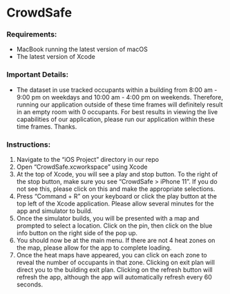 # CrowdSafe

### Requirements: 
- MacBook running the latest version of macOS
- The latest version of Xcode 

 ### Important Details: 
- The dataset in use tracked occupants within a building from 8:00 am - 9:00 pm on weekdays and 10:00 am - 4:00 pm on weekends. Therefore, running our application outside of these time frames will definitely result in an empty room with 0 occupants. For best results in viewing the live capabilities of our application, please run our application within these time frames. Thanks.

 ### Instructions: 
1. Navigate to the “iOS Project” directory in our repo
2. Open “CrowdSafe.xcworkspace” using Xcode
3. At the top of Xcode, you will see a play and stop button. To the right of the stop button, make sure you see “CrowdSafe > iPhone 11”. If you do not see this, please click on this and make the appropriate selections.
4. Press “Command + R” on your keyboard or click the play button at the top left of the Xcode application. Please allow several minutes for the app and simulator to build. 
5. Once the simulator builds, you will be presented with a map and prompted to select a location. Click on the pin, then click on the blue info button on the right side of the pop up. 
6. You should now be at the main menu. If there are not 4 heat zones on the map, please allow for the app to complete loading. 
7. Once the heat maps have appeared, you can click on each zone to reveal the number of occupants in that zone. Clicking on exit plan will direct you to the building exit plan. Clicking on the refresh button will refresh the app, although the app will automatically refresh every 60 seconds. 
